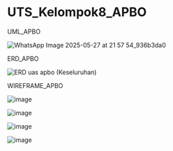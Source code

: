 # UTS_Kelompok8_APBO
UML_APBO

![WhatsApp Image 2025-05-27 at 21 57 54_936b3da0](https://github.com/user-attachments/assets/1fb35b81-26b1-4d56-80dd-bf891576fa15)


ERD_APBO

![ERD uas apbo (Keseluruhan)](https://github.com/user-attachments/assets/f091889a-903e-4fa2-bf03-f0b39b8f9edb)




WIREFRAME_APBO

![image](https://github.com/user-attachments/assets/a93cf659-5b99-41fb-835a-67a9c855196a)


![image](https://github.com/user-attachments/assets/9853cf77-23ef-4a7d-a8cd-bd5705399474)


![image](https://github.com/user-attachments/assets/a58508c0-e0ce-40c8-8ebb-fd100806f562)


![image](https://github.com/user-attachments/assets/1ee2e820-0361-4451-be31-cede8ac0d7f2)
